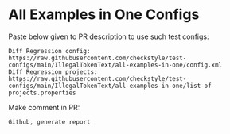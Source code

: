 # All Examples in One Configs
Paste below given to PR description to use such test configs:
```
Diff Regression config: https://raw.githubusercontent.com/checkstyle/test-configs/main/IllegalTokenText/all-examples-in-one/config.xml
Diff Regression projects: https://raw.githubusercontent.com/checkstyle/test-configs/main/IllegalTokenText/all-examples-in-one/list-of-projects.properties
```
Make comment in PR:
```
Github, generate report
```
